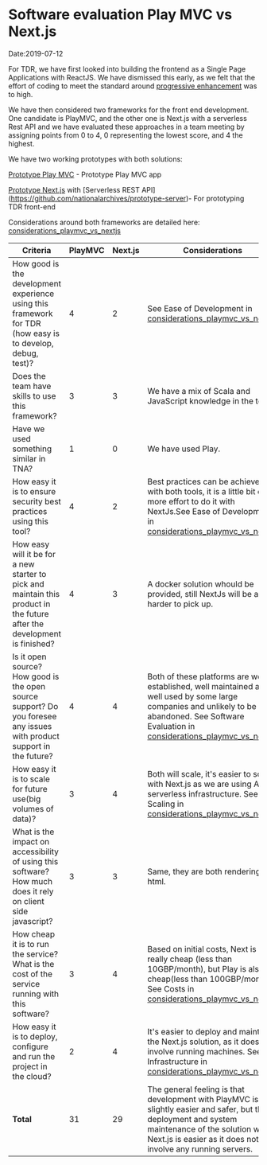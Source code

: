 # Software evaluation Play MVC vs Next.js 

Date:2019-07-12

For TDR, we have first looked into building the frontend as a Single Page Applications with ReactJS.
We have dismissed this early, as we felt that the effort of coding to meet the standard around [progressive enhancement](https://www.gov.uk/service-manual/technology/using-progressive-enhancement) was to high.

We have then considered two frameworks for the front end development.
One candidate is PlayMVC, and the other one is Next.js with a serverless Rest API and we have evaluated these approaches in a team meeting
by assigning points from 0 to 4, 0 representing the lowest score, and 4 the highest.

We have two working prototypes with both solutions:

[Prototype Play MVC](https://github.com/nationalarchives/tdr-prototype-mvc) - Prototype Play MVC app

[Prototype Next.js](https://github.com/nationalarchives/prototype-frontend-next)  with [Serverless REST API] (https://github.com/nationalarchives/prototype-server)- For prototyping TDR front-end

Considerations around both frameworks are detailed here: [considerations_playmvc_vs_nextjs](considerations_playmvc_vs_nextjs.md)


Criteria | PlayMVC  | Next.js | Considerations
---------|---- | ------------- | ----
How good is the development experience using this framework for TDR (how easy is to develop, debug, test)?|4  | 2 | See Ease of Development in [considerations_playmvc_vs_nextjs](considerations_playmvc_vs_nextjs.md).
Does the team have skills to use this framework?|3  | 3 | We have a mix of Scala and JavaScript knowledge in the team.
Have we used something similar in TNA?|1  | 0 | We have used Play.
How easy it is to ensure security best practices using this tool? |4   | 2 | Best practices can be achieved with both tools, it is a little bit of more effort to do it with NextJs.See Ease of Development in [considerations_playmvc_vs_nextjs](considerations_playmvc_vs_nextjs.md).
How easy will it be for a new starter to pick and maintain this product in the future after the development is finished?|4   | 3 | A docker solution whould be provided, still NextJs will be a little harder to pick up.
Is it open source? How good is the open source support? Do you foresee any issues with product support in the future?|4      | 4| Both of these platforms are well established, well maintained and well used by some large companies and unlikely to be abandoned. See Software Evaluation in [considerations_playmvc_vs_nextjs](considerations_playmvc_vs_nextjs.md).
How easy it is to scale for future use(big volumes of data)?|3    | 4 | Both will scale, it's easier to scale with Next.js as we are using AWS serverless infrastructure. See Scaling in [considerations_playmvc_vs_nextjs](considerations_playmvc_vs_nextjs.md).
What is the impact on accessibility of using this software? How much does it rely on client side javascript?| 3 | 3 | Same, they are both rendering html.
How cheap it is to run the service? What is the cost of the service running with this software? | 3 | 4 | Based on initial costs, Next is really cheap (less than 10GBP/month), but Play is also cheap(less than 100GBP/month). See Costs in [considerations_playmvc_vs_nextjs](considerations_playmvc_vs_nextjs.md).
How easy it is to deploy, configure and run the project in the cloud? |2 | 4 | It's easier to deploy and maintain the Next.js solution, as it does not involve running machines. See Infrastructure in [considerations_playmvc_vs_nextjs](considerations_playmvc_vs_nextjs.md).
__Total__ |31|29| The general feeling is that development with PlayMVC is slightly easier and safer, but the deployment and system maintenance of the solution with Next.js is easier as it does not involve any running servers.
    
